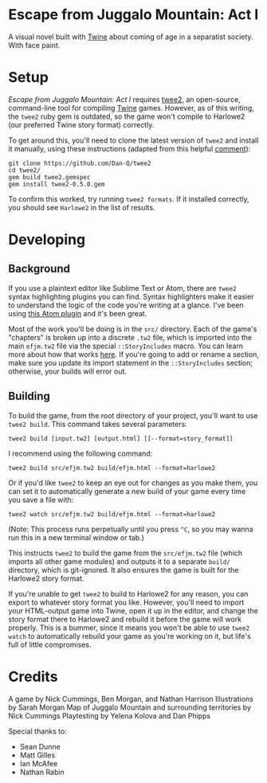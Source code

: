 # Escape from Juggalo Mountain: Act I

A visual novel built with [Twine](http://twinery.org/) about coming of age in a separatist society. With face paint.

# Setup

_Escape from Juggalo Mountain: Act I_ requires [twee2](https://github.com/Dan-Q/twee2), an open-source, command-line tool for compiling [Twine](http://twinery.org/) games. However, as of this writing, the `twee2` ruby gem is outdated, so the game won't compile to Harlowe2 (our preferred Twine story format) correctly.

To get around this, you'll need to clone the latest version of `twee2` and install it manually, using these instructions (adapted from this helpful [comment](https://github.com/Dan-Q/twee2/issues/36#issuecomment-383277996)):

```
git clone https://github.com/Dan-Q/twee2
cd twee2/
gem build twee2.gemspec
gem install twee2-0.5.0.gem
```

To confirm this worked, try running `twee2 formats`. If it installed correctly, you should see `Harlowe2` in the list of results.

# Developing

## Background

If you use a plaintext editor like Sublime Text or Atom, there are `twee2` syntax highlighting plugins you can find. Syntax highlighters make it easier to understand the logic of the code you're writing at a glance. I've been using [this Atom plugin](https://github.com/bvautour/language-twee2) and it's been great.

Most of the work you'll be doing is in the `src/` directory. Each of the game's "chapters" is broken up into a discrete `.tw2` file, which is imported into the main `efjm.tw2` file via the special `::StoryIncludes` macro. You can learn more about how that works [here](https://dan-q.github.io/twee2/documentation.html#includes). If you're going to add or rename a section, make sure you update its import statement in the `::StoryIncludes` section; otherwise, your builds will error out.

## Building

To build the game, from the root directory of your project, you'll want to use `twee2 build`. This command takes several parameters:

`twee2 build [input.tw2] [output.html] [[--format=story_format]]`

I recommend using the following command:

`twee2 build src/efjm.tw2 build/efjm.html --format=harlowe2`

Or if you'd like `twee2` to keep an eye out for changes as you make them, you can set it to automatically generate a new build of your game every time you save a file with:

`twee2 watch src/efjm.tw2 build/efjm.html --format=harlowe2`

(Note: This process runs perpetually until you press `^C`, so you may wanna run this in a new terminal window or tab.)

This instructs `twee2` to build the game from the `src/efjm.tw2` file (which imports all other game modules) and outputs it to a separate `build/` directory, which is git-ignored. It also ensures the game is built for the Harlowe2 story format.

If you're unable to get `twee2` to build to Harlowe2 for any reason, you can export to whatever story format you like. However, you'll need to import your HTML-output game into Twine, open it up in the editor, and change the story format there to Harlowe2 and rebuild it before the game will work properly. This is a bummer, since it means you won't be able to use `twee2 watch` to automatically rebuild your game as you're working on it, but life's full of little compromises.

# Credits

A game by Nick Cummings, Ben Morgan, and Nathan Harrison
Illustrations by Sarah Morgan
Map of Juggalo Mountain and surrounding territories by Nick Cummings
Playtesting by Yelena Kolova and Dan Phipps

Special thanks to:

* Sean Dunne
* Matt Gilles
* Ian McAfee
* Nathan Rabin

